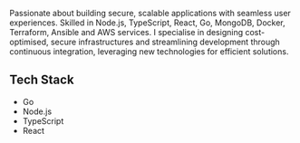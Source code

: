 <p>

Passionate about building secure, scalable applications with seamless user experiences. Skilled in Node.js, TypeScript, React, Go, MongoDB, Docker, Terraform, Ansible and AWS services. I specialise in designing cost-optimised, secure infrastructures and streamlining development through continuous integration, leveraging new technologies for efficient solutions.
</p>


<div class="tech-stack">
  <h2>Tech Stack</h2>
  <ul>
    <li>Go</li>
    <li>Node.js</li>
    <li>TypeScript</li>
    <li>React</li>
  </ul>
</div>

